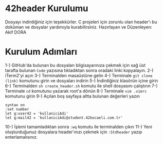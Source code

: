 # 42header Kurulumu
Dosyayı indirdiğiniz için teşekkürler.
C projeleri için zorunlu olan header'ı bu doküman ve dosyalar yardımıyla kurabilirsiniz.
Hazırlayan ve Düzenleyen: Akif DORA

# Kurulum Adımları
1-) GitHub'da bulunan bu dosyaları bilgisayarınıza çekmek için sağ üst tarafta bulunan `Code` yazısına tıkladıktan sonra oradaki linki kopyalayın.
2-) iTerm2'yi açın
3-) Terminalden masaüstüne gelin
4-) Terminale `git clone (link)` komutunu girin ve dosyaları indirin
5-) İndirdiğiniz klasörün içine girin
6-) Terminalden `sh create_header.sh` komutu ile shell dosyasını çalıştırın
7-) Terminale `cd` komutunu yazarak root'a dönün
8-) Terminale  `vim .vimrc` komutunu girin
9-) Açılan boş sayfaya altta bulunan değerleri yazın

    syntax on
    :set number
    let g:user42 = 'kullaniciAdi'
    let g:mail42 = 'kullaniciAdi@student.42kocaeli.com.tr'

10-) İşlemi tamamladıktan sonra `:wq` komutu ile terminalden çıkın
11-) Yeni oluşturduğunuz dosyalara header'ınızı çekmek için `:Stdheader` yazıp enterlamalısınız.
